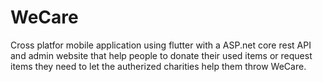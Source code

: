 # WeCare
Cross platfor mobile application using flutter with a ASP.net core rest API and admin website  that help people to donate their used items or request items they need to let the autherized charities help them throw WeCare.
